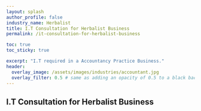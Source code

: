 ```yaml
---
layout: splash 
author_profile: false 
industry_name: Herbalist
title: I.T Consultation for Herbalist Business
permalink: /it-consultation-for-herbalist-business

toc: true
toc_sticky: true

excerpt: "I.T required in a Accountancy Practice Business."
header:
  overlay_image: /assets/images/industries/accountant.jpg
  overlay_filter: 0.5 # same as adding an opacity of 0.5 to a black background
---
```


## I.T Consultation for Herbalist Business